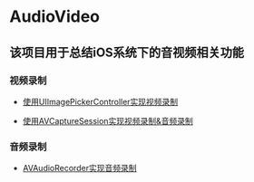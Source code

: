 # AudioVideo
## 该项目用于总结iOS系统下的音视频相关功能
### 视频录制
* [使用UIImagePickerController实现视频录制](https://github.com/fushengit/AudioVideo/tree/master/01UIImagePickerController实现视频录制)

* [使用AVCaptureSession实现视频录制&音频录制](https://github.com/fushengit/AudioVideo/tree/master/02AVCaptureSession实现实时录制)

### 音频录制
* [AVAudioRecorder实现音频录制](https://github.com/fushengit/AudioVideo/tree/master/03AVAudioRecorder音频录制)


	  

    

